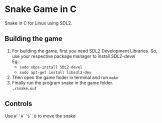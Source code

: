 # Snake Game in C
Snake in C for Linux using SDL2.  

## Building the game
1. For building the game, first you need SDL2 Development Libraries. So, use your respective package manager to install _SDL2-devel_  
Eg:  
	* ```sudo xbps-install SDL2-devel```
	* ```sudo apt-get install libsdl2-dev```
2. Then open the game folder in terminal and run ``make``
3. Finally run the program snake in the game folder.  
```./snake.out```
## Controls
Use `W``A``S``D` to move the snake
